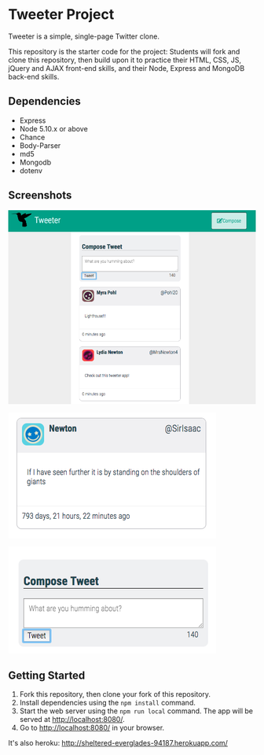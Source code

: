 # Tweeter Project

Tweeter is a simple, single-page Twitter clone.

This repository is the starter code for the project: Students will fork and clone this repository, then build upon it to practice their HTML, CSS, JS, jQuery and AJAX front-end skills, and their Node, Express and MongoDB back-end skills.

## Dependencies

- Express
- Node 5.10.x or above
- Chance
- Body-Parser
- md5
- Mongodb
- dotenv

## Screenshots
!["Screenshot of tweeter home page"](https://github.com/thomaszs/tweeter/blob/master/docs/Tweet-page.png?raw=true)

!["Screenshot of tweet"](https://github.com/thomaszs/tweeter/blob/master/docs/Tweets.png?raw=true) 

!["Screenshot of tweet compose box"](https://github.com/thomaszs/tweeter/blob/master/docs/Tweet-box.png?raw=true)

## Getting Started

1. Fork this repository, then clone your fork of this repository.
2. Install dependencies using the `npm install` command.
3. Start the web server using the `npm run local` command. The app will be served at <http://localhost:8080/>.
4. Go to <http://localhost:8080/> in your browser.

It's also heroku: http://sheltered-everglades-94187.herokuapp.com/